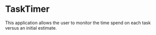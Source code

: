 # TaskTimer
This application allows the user to monitor the time spend on each task versus an initial estimate.
